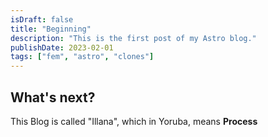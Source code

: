 ```yaml
---
isDraft: false
title: "Beginning"
description: "This is the first post of my Astro blog."
publishDate: 2023-02-01
tags: ["fem", "astro", "clones"]
---
```


## What's next?

This Blog is called "Illana", which in Yoruba, means **Process**
